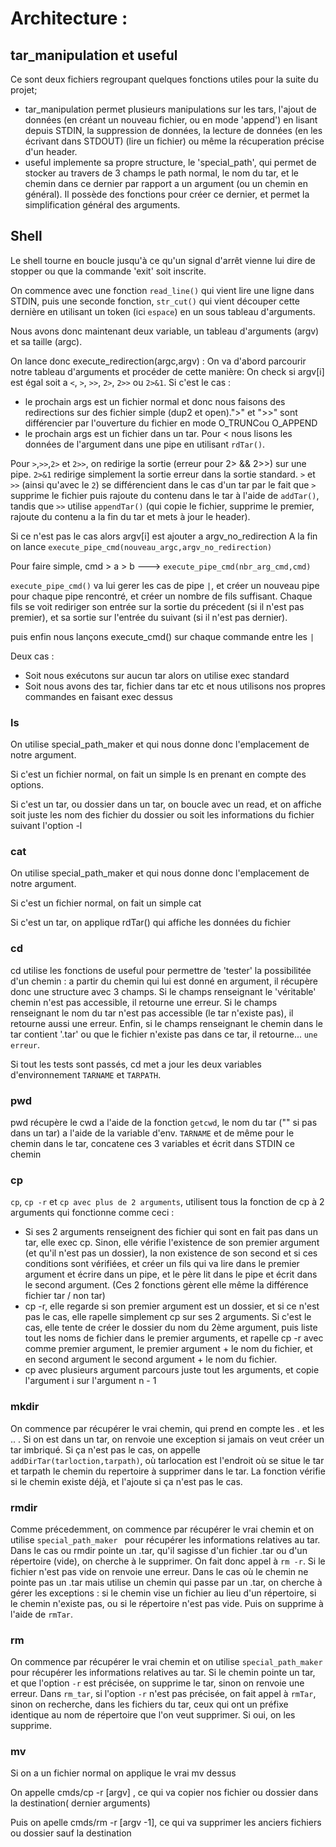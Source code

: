 # Architecture :

## tar_manipulation et useful
Ce sont deux fichiers regroupant quelques fonctions utiles pour la suite du projet;

*  tar_manipulation permet plusieurs manipulations sur les tars, l'ajout de données
(en créant un nouveau fichier, ou en mode 'append') en lisant depuis STDIN, 
la suppression de données, la lecture de données (en les écrivant dans STDOUT)
(lire un fichier) ou même la récuperation précise d'un header.
*  useful implemente sa propre structure, le 'special_path', qui permet de stocker
au travers de 3 champs le path normal, le nom du tar, et le chemin dans ce dernier
par rapport a un argument (ou un chemin en général). Il possède des fonctions
pour créer ce dernier, et permet la simplification général des arguments.

## Shell
Le shell tourne en boucle jusqu'à ce qu'un signal d'arrêt vienne lui dire de
stopper ou que la commande 'exit' soit inscrite.

On commence avec une fonction `read_line()` qui vient lire une ligne dans STDIN,
puis une seconde fonction, `str_cut()` qui vient découper cette dernière en 
utilisant un token (ici `espace`) en un sous tableau d'arguments.

Nous avons donc maintenant deux variable, un tableau d'arguments (argv) et sa taille (argc).

On lance donc execute_redirection(argc,argv) :
On va d'abord parcourir notre tableau d'arguments et procéder de cette manière:
On check si argv[i] est égal soit a `<`, `>`, `>>`, `2>`, `2>>` ou `2>&1`.
Si c'est le cas :
* le prochain args est un fichier normal et donc nous faisons des redirections 
sur des fichier simple (dup2 et open).">" et ">>" sont différencier par 
l'ouverture du fichier en mode O_TRUNCou O_APPEND
* le prochain args est un fichier dans un tar. Pour < nous lisons les données 
de l'argument dans une pipe en utilisant `rdTar()`.

Pour `>`,`>>`,`2>` et `2>>`, on redirige la sortie (erreur pour 2> && 2>>) sur 
une pipe. `2>&1` redirige simplement la sortie erreur dans la sortie standard.
`>` et `>>` (ainsi qu'avec le `2`) se différencient dans le cas
d'un tar par le fait que `>` supprime le fichier puis rajoute du contenu dans le
tar à l'aide de `addTar()`, tandis que `>>` utilise `appendTar()` (qui copie le
fichier, supprime le premier, rajoute du contenu a la fin du tar et mets à jour
le header).

Si ce n'est pas le cas alors argv[i] est ajouter a argv_no_redirection
A la fin on lance `execute_pipe_cmd(nouveau_argc,argv_no_redirection)`

Pour faire simple, cmd > a > b ---> `execute_pipe_cmd(nbr_arg_cmd,cmd)`

`execute_pipe_cmd()` va lui gerer les cas de pipe `|`, et créer un nouveau
pipe pour chaque pipe rencontré, et créer un nombre de fils suffisant.
Chaque fils se voit rediriger son entrée sur la sortie du précedent (si il 
n'est pas premier), et sa sortie sur l'entrée du suivant (si il n'est pas dernier).

puis enfin nous lançons execute_cmd() sur chaque commande entre les `|`

Deux cas :
- Soit nous exécutons sur aucun tar alors on utilise exec standard
- Soit nous avons des tar, fichier dans tar etc et nous utilisons nos propres 
commandes en faisant exec dessus


### ls

  On utilise special_path_maker et qui nous donne donc l'emplacement de notre argument.

  Si c'est un fichier normal, on fait un simple ls en prenant en compte des options.

  Si c'est un tar, ou dossier dans un tar, on boucle avec un read, et on affiche soit juste les nom des fichier du dossier ou soit les informations du fichier suivant l'option -l

### cat
  On utilise special_path_maker et qui nous donne donc l'emplacement de notre argument.

  Si c'est un fichier normal, on fait un simple cat

  Si c'est un tar, on applique rdTar() qui affiche les données du fichier

### cd
cd utilise les fonctions de useful pour permettre de 'tester' la possibilitée
d'un chemin : a partir du chemin qui lui est donné en argument, il récupère
donc une structure avec 3 champs.
Si le champs renseignant le 'véritable' chemin n'est pas accessible, il retourne
une erreur.
Si le champs renseignant le nom du tar n'est pas accessible (le tar n'existe pas),
il retourne aussi une erreur.
Enfin, si le champs renseignant le chemin dans le tar contient '.tar' ou que le
fichier n'existe pas dans ce tar, il retourne... `une erreur`.

Si tout les tests sont passés, cd met a jour les deux variables d'environnement
`TARNAME` et `TARPATH`.

### pwd
pwd récupère le cwd a l'aide de la fonction `getcwd`, le nom du tar ("" si pas dans
un tar) a l'aide de la variable d'env. `TARNAME` et de même pour le chemin dans
le tar, concatene ces 3 variables et écrit dans STDIN ce chemin

### cp
`cp`, `cp -r` et `cp avec plus de 2 arguments`, utilisent tous la fonction de cp à 2
arguments qui fonctionne comme ceci :
* Si ses 2 arguments renseignent des fichier qui sont en fait pas dans un tar,
elle exec cp.
Sinon, elle vérifie l'existence de son premier argument (et qu'il n'est pas un
dossier), la non existence de son second et si ces conditions sont vérifiées,
et créer un fils qui va lire dans le premier argument et écrire dans un pipe,
et le père lit dans le pipe et écrit dans le second argument.
(Ces 2 fonctions gèrent elle même la différence fichier tar / non tar)
* cp -r, elle regarde si son premier argument est un dossier, et si ce n'est pas
le cas, elle rapelle simplement cp sur ses 2 arguments.
Si c'est le cas, elle tente de créer le dossier du nom du 2ème argument, puis
liste tout les noms de fichier dans le premier arguments, et rapelle cp -r
avec comme premier argument, le premier argument + le nom du fichier, et en second
argument le second argument + le nom du fichier.
* cp avec plusieurs argument parcours juste tout les arguments, et copie
l'argument i sur l'argument n - 1


### mkdir
On commence par récupérer le vrai chemin, qui prend en compte les . et les .. .
Si on est dans un tar, on renvoie une exception si jamais on veut créer un tar imbriqué. Si ça n'est pas le cas, on appelle `addDirTar(tarloction,tarpath)`, où tarlocation est l'endroit où se situe le tar et tarpath le chemin du repertoire à supprimer dans le tar. La fonction vérifie si le chemin existe déjà, et l'ajoute si ça n'est pas le cas.

### rmdir
Comme précedemment, on commence par récupérer le vrai chemin et on utilise `special_path_maker ` pour récupérer les informations relatives au tar.
Dans le cas ou rmdir pointe un .tar, qu'il sagisse d'un fichier .tar ou d'un répertoire (vide), on cherche à le supprimer. On fait donc appel à `rm -r`.
Si le fichier n'est pas vide on renvoie une erreur.
Dans le cas où le chemin ne pointe pas un .tar mais utilise un chemin qui passe par un .tar, on cherche à gérer les exceptions : si le chemin vise un fichier au lieu d'un répertoire, si le chemin n'existe pas, ou si le répertoire n'est  pas vide. Puis on supprime à l'aide de `rmTar`.

### rm
On commence par récupérer le vrai chemin et on utilise `special_path_maker ` pour récupérer les informations relatives au tar.
Si le chemin pointe un tar, et que l'option `-r` est précisée, on supprime le tar, sinon on renvoie une erreur.
Dans `rm_tar`, si l'option `-r` n'est pas précisée, on fait appel à `rmTar`, sinon on recherche, dans les fichiers du tar, ceux qui ont un préfixe identique au nom de répertoire que l'on veut supprimer. Si oui, on les supprime.

### mv
  Si on a un fichier normal on applique le vrai mv dessus

  On appelle cmds/cp -r [argv] , ce qui va copier nos fichier ou dossier dans la destination( dernier arguments)

  Puis on apelle cmds/rm -r [argv -1], ce qui va supprimer les anciers fichiers ou dossier sauf la destination
